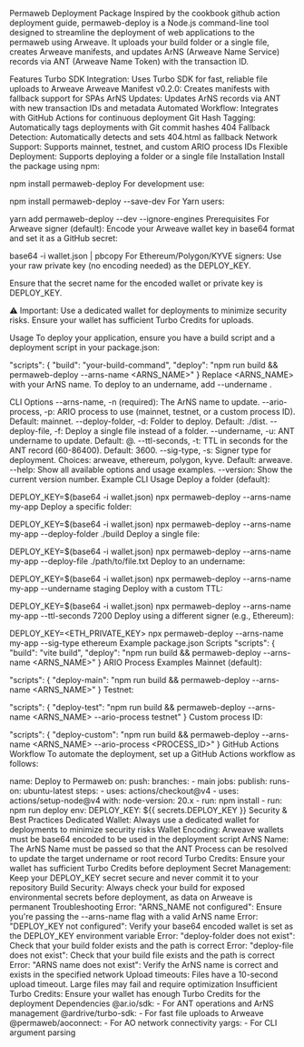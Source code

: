 Permaweb Deployment Package
Inspired by the cookbook github action deployment guide, permaweb-deploy is a Node.js command-line tool designed to streamline the deployment of web applications to the permaweb using Arweave. It uploads your build folder or a single file, creates Arweave manifests, and updates ArNS (Arweave Name Service) records via ANT (Arweave Name Token) with the transaction ID.

Features
Turbo SDK Integration: Uses Turbo SDK for fast, reliable file uploads to Arweave
Arweave Manifest v0.2.0: Creates manifests with fallback support for SPAs
ArNS Updates: Updates ArNS records via ANT with new transaction IDs and metadata
Automated Workflow: Integrates with GitHub Actions for continuous deployment
Git Hash Tagging: Automatically tags deployments with Git commit hashes
404 Fallback Detection: Automatically detects and sets 404.html as fallback
Network Support: Supports mainnet, testnet, and custom ARIO process IDs
Flexible Deployment: Supports deploying a folder or a single file
Installation
Install the package using npm:

npm install permaweb-deploy
For development use:

npm install permaweb-deploy --save-dev
For Yarn users:

yarn add permaweb-deploy --dev --ignore-engines
Prerequisites
For Arweave signer (default): Encode your Arweave wallet key in base64 format and set it as a GitHub secret:

base64 -i wallet.json | pbcopy
For Ethereum/Polygon/KYVE signers: Use your raw private key (no encoding needed) as the DEPLOY_KEY.

Ensure that the secret name for the encoded wallet or private key is DEPLOY_KEY.

⚠️ Important: Use a dedicated wallet for deployments to minimize security risks. Ensure your wallet has sufficient Turbo Credits for uploads.

Usage
To deploy your application, ensure you have a build script and a deployment script in your package.json:

"scripts": {
"build": "your-build-command",
"deploy": "npm run build && permaweb-deploy --arns-name <ARNS_NAME>"
}
Replace <ARNS_NAME> with your ArNS name. To deploy to an undername, add --undername <UNDERNAME>.

CLI Options
--arns-name, -n (required): The ArNS name to update.
--ario-process, -p: ARIO process to use (mainnet, testnet, or a custom process ID). Default: mainnet.
--deploy-folder, -d: Folder to deploy. Default: ./dist.
--deploy-file, -f: Deploy a single file instead of a folder.
--undername, -u: ANT undername to update. Default: @.
--ttl-seconds, -t: TTL in seconds for the ANT record (60-86400). Default: 3600.
--sig-type, -s: Signer type for deployment. Choices: arweave, ethereum, polygon, kyve. Default: arweave.
--help: Show all available options and usage examples.
--version: Show the current version number.
Example CLI Usage
Deploy a folder (default):

DEPLOY_KEY=$(base64 -i wallet.json) npx permaweb-deploy --arns-name my-app
Deploy a specific folder:

DEPLOY_KEY=$(base64 -i wallet.json) npx permaweb-deploy --arns-name my-app --deploy-folder ./build
Deploy a single file:

DEPLOY_KEY=$(base64 -i wallet.json) npx permaweb-deploy --arns-name my-app --deploy-file ./path/to/file.txt
Deploy to an undername:

DEPLOY_KEY=$(base64 -i wallet.json) npx permaweb-deploy --arns-name my-app --undername staging
Deploy with a custom TTL:

DEPLOY_KEY=$(base64 -i wallet.json) npx permaweb-deploy --arns-name my-app --ttl-seconds 7200
Deploy using a different signer (e.g., Ethereum):

DEPLOY_KEY=<ETH_PRIVATE_KEY> npx permaweb-deploy --arns-name my-app --sig-type ethereum
Example package.json Scripts
"scripts": {
"build": "vite build",
"deploy": "npm run build && permaweb-deploy --arns-name <ARNS_NAME>"
}
ARIO Process Examples
Mainnet (default):

"scripts": {
"deploy-main": "npm run build && permaweb-deploy --arns-name <ARNS_NAME>"
}
Testnet:

"scripts": {
"deploy-test": "npm run build && permaweb-deploy --arns-name <ARNS_NAME> --ario-process testnet"
}
Custom process ID:

"scripts": {
"deploy-custom": "npm run build && permaweb-deploy --arns-name <ARNS_NAME> --ario-process <PROCESS_ID>"
}
GitHub Actions Workflow
To automate the deployment, set up a GitHub Actions workflow as follows:

name: Deploy to Permaweb
on:
push:
branches: - main
jobs:
publish:
runs-on: ubuntu-latest
steps: - uses: actions/checkout@v4 - uses: actions/setup-node@v4
with:
node-version: 20.x - run: npm install - run: npm run deploy
env:
DEPLOY_KEY: ${{ secrets.DEPLOY_KEY }}
Security & Best Practices
Dedicated Wallet: Always use a dedicated wallet for deployments to minimize security risks
Wallet Encoding: Arweave wallets must be base64 encoded to be used in the deployment script
ArNS Name: The ArNS Name must be passed so that the ANT Process can be resolved to update the target undername or root record
Turbo Credits: Ensure your wallet has sufficient Turbo Credits before deployment
Secret Management: Keep your DEPLOY_KEY secret secure and never commit it to your repository
Build Security: Always check your build for exposed environmental secrets before deployment, as data on Arweave is permanent
Troubleshooting
Error: "ARNS_NAME not configured": Ensure you're passing the --arns-name flag with a valid ArNS name
Error: "DEPLOY_KEY not configured": Verify your base64 encoded wallet is set as the DEPLOY_KEY environment variable
Error: "deploy-folder does not exist": Check that your build folder exists and the path is correct
Error: "deploy-file does not exist": Check that your build file exists and the path is correct
Error: "ARNS name does not exist": Verify the ArNS name is correct and exists in the specified network
Upload timeouts: Files have a 10-second upload timeout. Large files may fail and require optimization
Insufficient Turbo Credits: Ensure your wallet has enough Turbo Credits for the deployment
Dependencies
@ar.io/sdk: - For ANT operations and ArNS management
@ardrive/turbo-sdk: - For fast file uploads to Arweave
@permaweb/aoconnect: - For AO network connectivity
yargs: - For CLI argument parsing
